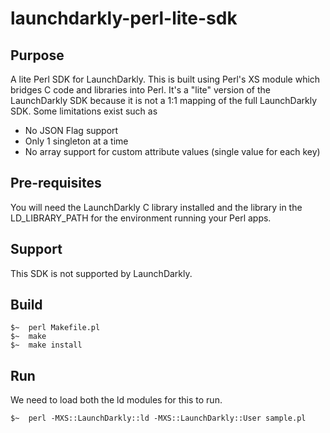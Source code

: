 # launchdarkly-perl-lite-sdk

## Purpose

A lite Perl SDK for LaunchDarkly. This is built using Perl's XS module which bridges C code and libraries into Perl. It's a "lite" version of the LaunchDarkly SDK because it is not a 1:1 mapping of the full LaunchDarkly SDK. Some limitations exist such as
* No JSON Flag support
* Only 1 singleton at a time 
* No array support for custom attribute values (single value for each key)

## Pre-requisites 

You will need the LaunchDarkly C library installed and the library in the LD_LIBRARY_PATH for the environment running your Perl apps. 

## Support

This SDK is not supported by LaunchDarkly. 

## Build

```
$~  perl Makefile.pl
$~  make
$~  make install
```

## Run 
We need to load both the ld modules for this to run.

```
$~  perl -MXS::LaunchDarkly::ld -MXS::LaunchDarkly::User sample.pl
```
